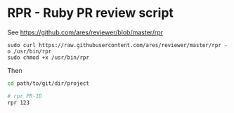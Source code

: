 # RPR - Ruby PR review script
See https://github.com/ares/reviewer/blob/master/rpr

```shell
sudo curl https://raw.githubusercontent.com/ares/reviewer/master/rpr -o /usr/bin/rpr
sudo chmod +x /usr/bin/rpr

```
Then
```bash
cd path/to/git/dir/project

# rpr PR-ID
rpr 123
```
